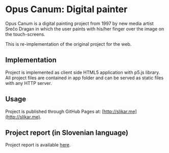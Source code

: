 # Opus Canum: Digital painter
Opus Canum is a digital painting project from 1997 by new media artist Srečo Dragan in which the user paints with his/her finger over the image on the touch-screens. 

This is re-implementation of the original project for the web. 

## Implementation
Project is implemented as client side HTML5 application with p5.js library. All project files are contained in app folder and can be served as static files with any HTTP server. 

## Usage
Project is published through GitHub Pages at: [http://slikar.me](http://slikar.me).

## Project report (in Slovenian language)
Project report is available [here](https://github.com/jank0s/digi-painter/blob/master/projectReport-JanKos.pdf).